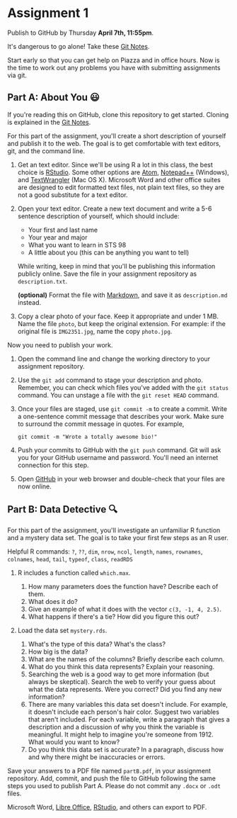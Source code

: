 
# Assignment 1

Publish to GitHub by Thursday __April 7th, 11:55pm__.

It's dangerous to go alone! Take these [Git Notes].

[Git Notes]: https://github.com/2016-ucdavis-sts98/notes/blob/master/git_guide.pdf

Start early so that you can get help on Piazza and in office hours. Now is the
time to work out any problems you have with submitting assignments via git.

## Part A: About You :smiley:

If you're reading this on GitHub, clone this repository to get started. Cloning
is explained in the [Git Notes].

For this part of the assignment, you'll create a short description of yourself
and publish it to the web. The goal is to get comfortable with text editors,
git, and the command line.

1.  Get an text editor. Since we'll be using R a lot in this class, the best
    choice is [RStudio]. Some other options are [Atom], [Notepad++][]
    (Windows), and [TextWrangler][] (Mac OS X). Microsoft Word and other office
    suites are designed to edit formatted text files, not plain text files, so
    they are not a good substitute for a text editor.
    
[RStudio]: https://www.rstudio.com/products/rstudio/download/
[Atom]: https://atom.io/
[Notepad++]: https://notepad-plus-plus.org/
[TextWrangler]: http://www.barebones.com/products/textwrangler/

2.  Open your text editor. Create a new text document and write a 5-6 sentence
    description of yourself, which should include:

    * Your first and last name
    * Your year and major
    * What you want to learn in STS 98
    * A little about you (this can be anything you want to tell)

    While writing, keep in mind that you'll be publishing this information
    publicly online. Save the file in your assignment repository as
    `description.txt`.

    __(optional)__ Format the file with [Markdown], and save it as
    `description.md` instead.

[Markdown]: https://guides.github.com/features/mastering-markdown/

3.  Copy a clear photo of your face. Keep it appropriate and under 1 MB. Name
    the file `photo`, but keep the original extension. For example: if the
    original file is `IMG2351.jpg`, name the copy `photo.jpg`.

Now you need to publish your work.

1.  Open the command line and change the working directory to your assignment
    repository.
    
2.  Use the `git add` command to stage your description and photo. Remember,
    you can check which files you've added with the `git status` command. You
    can unstage a file with the `git reset HEAD` command.

3.  Once your files are staged, use `git commit -m` to create a commit. Write a
    one-sentence commit message that describes your work. Make sure to surround
    the commit message in quotes. For example,

        git commit -m "Wrote a totally awesome bio!"

4.  Push your commits to GitHub with the `git push` command. Git will ask you
    for your GitHub username and password. You'll need an internet connection
    for this step. 

5.  Open [GitHub](https://github.com/) in your web browser and double-check
    that your files are now online.

## Part B: Data Detective :mag:

For this part of the assignment, you'll investigate an unfamiliar R function
and a mystery data set. The goal is to take your first few steps as an R user.

Helpful R commands: `?`, `??`, `dim`, `nrow`, `ncol`, `length`, `names`,
`rownames`, `colnames`, `head`, `tail`, `typeof`, `class`, `readRDS`

1.  R includes a function called `which.max`.

    1. How many parameters does the function have? Describe each of them.
    2. What does it do?
    3. Give an example of what it does with the vector `c(3, -1, 4, 2.5)`.
    4. What happens if there's a tie? How did you figure this out?

2.  Load the data set `mystery.rds`.

    1.  What's the type of this data? What's the class?
    2.  How big is the data?
    3.  What are the names of the columns? Briefly describe each column.
    4.  What do you think this data represents? Explain your reasoning.
    5.  Searching the web is a good way to get more information (but always be
        skeptical). Search the web to verify your guess about what the data
        represents. Were you correct? Did you find any new information?
    6.  There are many variables this data set doesn't include. For example, it
        doesn't include each person's hair color. Suggest two variables that
        aren't included. For each variable, write a paragraph that gives a
        description and a discussion of why you think the variable is
        meaningful. It might help to imagine you're someone from 1912. What
        would you want to know?
    7.  Do you think this data set is accurate? In a paragraph, discuss how and
        why there might be inaccuracies or errors.

Save your answers to a PDF file named `partB.pdf`, in your assignment
repository. Add, commit, and push the file to GitHub following the same steps
you used to publish Part A. Please do not commit any `.docx` or `.odt` files.

Microsoft Word, [Libre Office], [RStudio][RMarkdown], and others can export to
PDF. 

[Libre Office]: https://www.libreoffice.org/
[RMarkdown]: http://rmarkdown.rstudio.com/authoring_quick_tour.html

